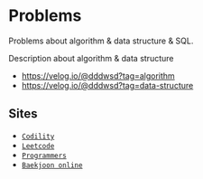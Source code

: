 # Problems
Problems about algorithm & data structure & SQL.

Description about algorithm & data structure
- https://velog.io/@dddwsd?tag=algorithm
- https://velog.io/@dddwsd?tag=data-structure

## Sites
- [`Codility`](https://leetcode.com/problemset/all/)
- [`Leetcode`](https://leetcode.com/problemset/all/)
- [`Programmers`](https://programmers.co.kr/learn/challenges)
- [`Baekjoon online`](https://www.acmicpc.net/)

